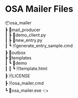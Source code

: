 # OSA Mailer Files

📦osa_mailer  
 ┣ 📂mail_producer  
 ┃ ┣ 🐍demo_client.py  
 ┃ ┣ 🐍new_entry.py   
 ┃ ┗ 🗎generate_entry_sample.cmd   
 ┣ 📂outbox    
 ┣ 📂templates  
 ┃ ┗ 📂demo  
 ┃ ┃ ┗ 🗎template.html  
 ┣ 🗎LICENSE  
 ┣ 🗎osa_mailer.cmd  
 ┗ 📜osa_mailer.exe  👈
